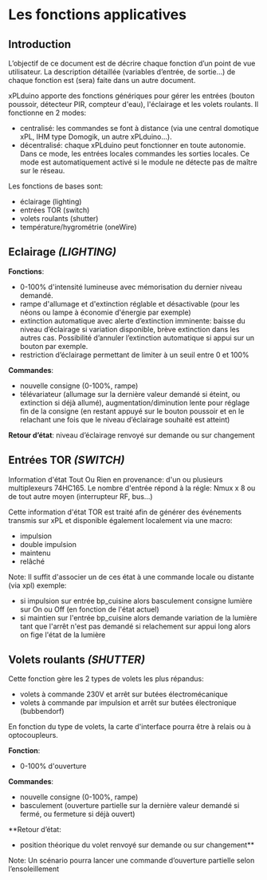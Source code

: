 


# Les fonctions applicatives #

## Introduction ##

L’objectif de ce document est de décrire chaque fonction d’un point de vue utilisateur. La description détaillée (variables d’entrée, de sortie...) de chaque fonction est (sera) faite dans un autre document.

xPLduino apporte des fonctions génériques pour gérer les entrées (bouton poussoir, détecteur PIR, compteur d'eau), l'éclairage et les volets roulants. Il fonctionne en 2 modes:
  * centralisé: les commandes se font à distance (via une central domotique xPL, IHM type Domogik, un autre xPLduino…).
  * décentralisé: chaque xPLduino peut fonctionner en toute autonomie. Dans ce mode, les entrées locales commandes les sorties locales. Ce mode est automatiquement activé si le module ne détecte pas de maître sur le réseau.


Les fonctions de bases sont:
  * éclairage (lighting)
  * entrées TOR (switch)
  * volets roulants (shutter)
  * température/hygrométrie (oneWire)

## Eclairage _(LIGHTING)_ ##
**Fonctions**:
  * 0-100% d'intensité lumineuse avec mémorisation du dernier niveau demandé.
  * rampe d'allumage et d'extinction réglable et désactivable (pour les néons ou lampe à économie d'énergie par exemple)
  * extinction automatique avec alerte d’extinction imminente: baisse du niveau d’éclairage si variation disponible, brève extinction dans les autres cas. Possibilité d’annuler l’extinction automatique si appui sur un bouton par exemple.
  * restriction d’éclairage permettant de limiter à un seuil entre 0 et 100%


**Commandes**:
  * nouvelle consigne (0-100%, rampe)
  * télévariateur (allumage sur la dernière valeur demandé si éteint, ou extinction si déjà allumé), augmentation/diminution lente pour réglage fin de la consigne (en restant appuyé sur le bouton poussoir et en le relachant une fois que le niveau d’éclairage souhaité est atteint)

**Retour d’état**:
niveau d’éclairage renvoyé sur demande ou sur changement

## Entrées TOR _(SWITCH)_ ##
Information d'état Tout Ou Rien en provenance:
d'un ou plusieurs multiplexeurs 74HC165. Le nombre d'entrée répond à la régle: Nmux x 8
ou de tout autre moyen (interrupteur RF, bus…)

Cette information d'état TOR est traité afin de générer des événements transmis sur xPL et disponible également localement via une macro:
  * impulsion
  * double impulsion
  * maintenu
  * relâché


Note: Il suffit d'associer un de ces état à une commande locale ou distante (via xpl)
exemple:
  * si impulsion sur entrée bp\_cuisine alors basculement consigne lumière sur On ou Off (en fonction de l'état actuel)
  * si maintien sur l'entrée bp\_cuisine alors demande variation de la lumière tant que l'arrêt n'est pas demandé si relachement sur appui long alors on fige l'état de la lumière

## Volets roulants _(SHUTTER)_ ##
Cette fonction gère les 2 types de volets les plus répandus:
  * volets à commande 230V et arrêt sur butées électromécanique
  * volets à commande par impulsion et arrêt sur butées électronique (bubbendorf)

En fonction du type de volets, la carte d'interface pourra être à relais ou à optocoupleurs.

**Fonction**:
  * 0-100% d'ouverture

**Commandes**:
  * nouvelle consigne (0-100%, rampe)
  * basculement (ouverture partielle sur la dernière valeur demandé si fermé, ou fermeture si déjà ouvert)

**Retour d’état:
  * position théorique du volet renvoyé sur demande ou sur changement**


Note: Un scénario pourra lancer une commande d’ouverture partielle selon l’ensoleillement